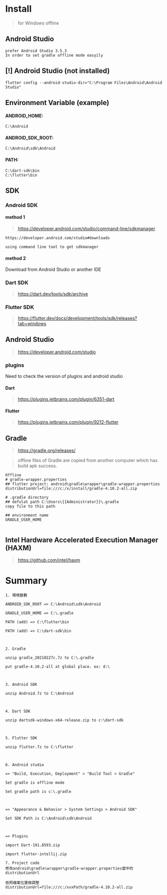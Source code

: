 # Install
> for Windows offline

## Android Studio
```
prefer Android Studio 3.5.3
In order to set gradle offline mode easyily
```

## [!] Android Studio (not installed)
```
flutter config --android-studio-dir="C:\Program Files\Android\Android Studio"
```

## Environment Variable (example)

#### ANDROID_HOME:
```
C:\Android
```

#### ANDROID_SDK_ROOT:
```
C:\Android\sdk\Android
```

#### PATH:
```
C:\dart-sdk\bin
C:\flutter\bin
```

## SDK
### Android SDK
#### method 1
> https://developer.android.com/studio/command-line/sdkmanager

```
https://developer.android.com/studio#downloads

using command line tool to get sdkmanager
```


#### method 2
Download from Android Studio or another IDE

### Dart SDK
> https://dart.dev/tools/sdk/archive

### Flutter SDK
> https://flutter.dev/docs/development/tools/sdk/releases?tab=windows


## Android Studio
> https://developer.android.com/studio

### plugins
Need to check the version of plugins and android studio

#### Dart
> https://plugins.jetbrains.com/plugin/6351-dart

#### Flutter
> https://plugins.jetbrains.com/plugin/9212-flutter

## Gradle
> https://gradle.org/releases/

> offline files of Gradle  are copied from another computer which has build apk success.

```
Offline
# gradle-wrapper.properties
## flutter project: android\gradle\wrapper\gradle-wrapper.properties
distributionUrl=file:///c:/x/install/gradle-4.10.2-all.zip

# .gradle directory
## defulat path C:\Users\{{Administrator}}\.gradle
copy file to this path

## environment name
GRADLE_USER_HOME


```

## Intel Hardware Accelerated Execution Manager (HAXM)
> https://github.com/intel/haxm




# Summary
```
1. 環境變數

ANDROID_SDK_ROOT => C:\Android\sdk\Android

GRADLE_USER_HOME => C:\.gradle

PATH (add) => C:\flutter\bin

PATH (add) => C:\dart-sdk\bin



2. Gradle

unzip gradle_20210227c.7z to C:\.gradle

put gradle-4.10.2-all at global place. ex: d:\



3. Android SDK

unzip Android.7z to C:\Android



4. Dart SDK

unzip dartsdk-windows-x64-release.zip to c:\dart-sdk



5. Flutter SDK

unzip flutter.7z to C:\flutter



6. Android studio

=> "Build, Execution, Deployment" > "Build Tool > Gradle"

Set gradle is offline mode

Set gradle path is c:\.gradle



=> "Appearance & Behavior > System Settings > Android SDK"

Set SDK Path is C:\Android\sdk\Android



=> Plugins

import Dart-191.8593.zip

import flutter-intellij.zip

7. Project code
修改android\gradle\wrapper\gradle-wrapper.properties當中的distributionUrl

依照檔案位置做調整
distributionUrl=file:///c:/xxxPath/gradle-4.10.2-all.zip

```


